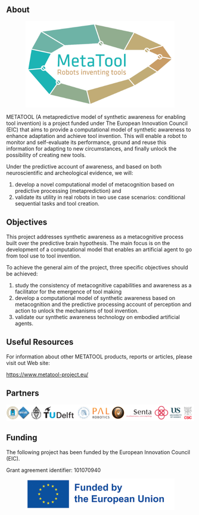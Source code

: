 ## About
<p align="center"> 
<img  src="./Images/metatool-logo.png" width = "400">
</p>
METATOOL (A metapredictive model of synthetic awareness for enabling tool invention) is a project funded under The European Innovation Council (EIC) that aims to provide a computational model of synthetic awareness to enhance adaptation and achieve tool invention. This will enable a robot to monitor and self-evaluate its performance, ground and reuse this information for adapting to new circumstances, and finally unlock the possibility of creating new tools. 

Under the predictive account of awareness, and based on both neuroscientific and archeological evidence, we will: 
1) develop a novel computational model of metacognition based on predictive processing (metaprediction) and
2) validate its utility in real robots in two use case scenarios: conditional sequential tasks and tool creation.

## Objectives
This project addresses synthetic awareness as a metacognitive process built over the predictive brain hypothesis. The main focus is on the development of a computational model that enables an artificial agent to go from tool use to tool invention. 

To achieve the general aim of the project, three specific objectives should be achieved:
1) study the consistency of metacognitive capabilities and awareness as a facilitator for the emergence of tool making
2) develop a computational model of synthetic awareness based on metacognition and the predictive processing account of perception and action to unlock the mechanisms of tool invention.
3) validate our synthetic awareness technology on embodied artificial agents.

## Useful Resources
For information about other METATOOL products, reports or articles, please visit out Web site:

https://www.metatool-project.eu/

## Partners
<p align="center"> 
<img  src= "./Images/Partners.png">
</p>

## Funding
The following project has been funded by the European Innovation Council (EIC).

Grant agreement identifier: 101070940
<p align="center"> 
<img  src="./Images/eu_funded_en.jpg" width = "400">
</p>

<!--
## Contribution guidelines
-->
